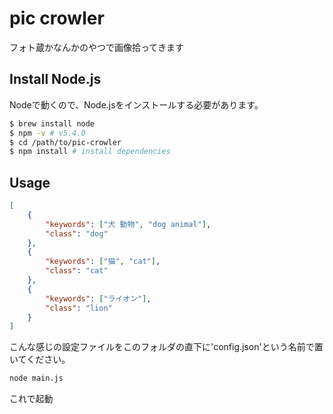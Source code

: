 # pic crowler

フォト蔵かなんかのやつで画像拾ってきます

## Install Node.js

Nodeで動くので、Node.jsをインストールする必要があります。

```sh
$ brew install node
$ npm -v # v5.4.0
$ cd /path/to/pic-crowler
$ npm install # install dependencies
```

## Usage

```json
[
    {
        "keywords": ["犬 動物", "dog animal"],
        "class": "dog"
    },
    {
        "keywords": ["猫", "cat"],
        "class": "cat"
    },
    {
        "keywords": ["ライオン"],
        "class": "lion"
    }
]
```

こんな感じの設定ファイルをこのフォルダの直下に'config.json'という名前で置いてください。

```sh
node main.js
```

これで起動
